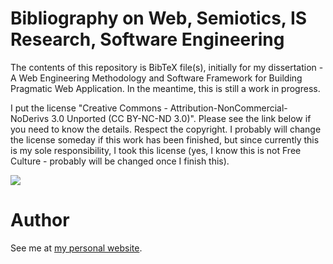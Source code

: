 Bibliography on Web, Semiotics, IS Research, Software Engineering
=================================================================

The contents of this repository is BibTeX file(s), initially for my dissertation - A Web Engineering Methodology and Software Framework for Building Pragmatic Web Application. In the meantime, this is still a work in progress. 

I put the license "Creative Commons - Attribution-NonCommercial-NoDerivs 3.0 Unported (CC BY-NC-ND 3.0)". Please see the link below if you need to know the details. Respect the copyright. I probably will change the license someday if this work has been finished, but since currently this is my sole responsibility, I took this license (yes, I know this is not Free Culture - probably will be changed once I finish this).

[<img src="http://i.creativecommons.org/l/by-nc-nd/3.0/88x31.png" />](http://creativecommons.org/licenses/by-nc-nd/3.0/deed.en_US)

Author
======

See me at [my personal website](http://bpdp.name).
